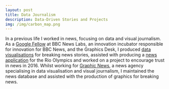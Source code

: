 ```yaml
---
layout: post
title: Data Journalism
description: Data-Driven Stories and Projects
img: /img/carbon_map.png
---
```

In a previous life I worked in news, focusing on data and visual journalism. As a <a href="http://bbcnewslabs.co.uk/2016/09/26/google-fellow-liam-bolton-blogs-about-his-time-at-the-bbc/">Google Fellow</a> at BBC News Labs, an innovation incubator responsible for innovation for BBC News, and the Graphics Desk, I produced <a href="http://www.bbc.co.uk/news/magazine-36913991">data visualisations</a> for breaking news stories, assisted with producing a <a href="http://www.bbc.co.uk/sport/olympics/36984887">news application</a> for the Rio Olympics and worked on a project to encourage trust in news in 2016. Whilst working for <a href="https://www.graphicnews.com/">Graphic News</a>, a news agency specialising in data visualisation and visual journalism, I maintained the news database and assisted with the production of graphics for breaking news.
